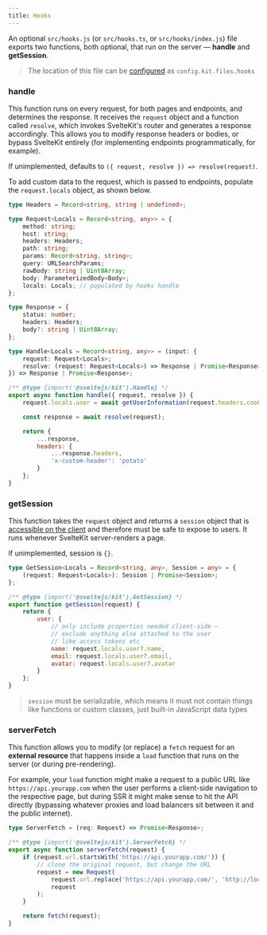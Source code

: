 ```yaml
---
title: Hooks
---
```


An optional `src/hooks.js` (or `src/hooks.ts`, or `src/hooks/index.js`) file exports two functions, both optional, that run on the server — **handle** and **getSession**.

> The location of this file can be [configured](#configuration) as `config.kit.files.hooks`

### handle

This function runs on every request, for both pages and endpoints, and determines the response. It receives the `request` object and a function called `resolve`, which invokes SvelteKit's router and generates a response accordingly. This allows you to modify response headers or bodies, or bypass SvelteKit entirely (for implementing endpoints programmatically, for example).

If unimplemented, defaults to `({ request, resolve }) => resolve(request)`.

To add custom data to the request, which is passed to endpoints, populate the `request.locals` object, as shown below.

```ts
type Headers = Record<string, string | undefined>;

type Request<Locals = Record<string, any>> = {
	method: string;
	host: string;
	headers: Headers;
	path: string;
	params: Record<string, string>;
	query: URLSearchParams;
	rawBody: string | Uint8Array;
	body: ParameterizedBody<Body>;
	locals: Locals; // populated by hooks handle
};

type Response = {
	status: number;
	headers: Headers;
	body?: string | Uint8Array;
};

type Handle<Locals = Record<string, any>> = (input: {
	request: Request<Locals>;
	resolve: (request: Request<Locals>) => Response | Promise<Response>;
}) => Response | Promise<Response>;
```

```js
/** @type {import('@sveltejs/kit').Handle} */
export async function handle({ request, resolve }) {
	request.locals.user = await getUserInformation(request.headers.cookie);

	const response = await resolve(request);

	return {
		...response,
		headers: {
			...response.headers,
			'x-custom-header': 'potato'
		}
	};
}
```

### getSession

This function takes the `request` object and returns a `session` object that is [accessible on the client](#modules-$app-stores) and therefore must be safe to expose to users. It runs whenever SvelteKit server-renders a page.

If unimplemented, session is `{}`.

```ts
type GetSession<Locals = Record<string, any>, Session = any> = {
	(request: Request<Locals>): Session | Promise<Session>;
};
```

```js
/** @type {import('@sveltejs/kit').GetSession} */
export function getSession(request) {
	return {
		user: {
			// only include properties needed client-side —
			// exclude anything else attached to the user
			// like access tokens etc
			name: request.locals.user?.name,
			email: request.locals.user?.email,
			avatar: request.locals.user?.avatar
		}
	};
}
```

> `session` must be serializable, which means it must not contain things like functions or custom classes, just built-in JavaScript data types

### serverFetch

This function allows you to modify (or replace) a `fetch` request for an **external resource** that happens inside a `load` function that runs on the server (or during pre-rendering).

For example, your `load` function might make a request to a public URL like `https://api.yourapp.com` when the user performs a client-side navigation to the respective page, but during SSR it might make sense to hit the API directly (bypassing whatever proxies and load balancers sit between it and the public internet).

```ts
type ServerFetch = (req: Request) => Promise<Response>;
```

```js
/** @type {import('@sveltejs/kit').ServerFetch} */
export async function serverFetch(request) {
	if (request.url.startsWith('https://api.yourapp.com/')) {
		// clone the original request, but change the URL
		request = new Request(
			request.url.replace('https://api.yourapp.com/', 'http://localhost:9999/'),
			request
		);
	}

	return fetch(request);
}
```
